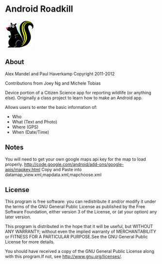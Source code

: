 Android Roadkill
================

![logo](https://github.com/wildintellect/android-roadkill/blob/master/res/drawable-hdpi/roadie.png "Logo")

About
---------
Alex Mandel and Paul Haverkamp 
Copyright 2011-2012

Contributions from Joey Ng and Michele Tobias

Device portion of a Citizen Science app for reporting wildlife (or anything else).
Originally a class project to learn how to make an Android app.

Allows users to enter the basic information of:
 * Who
 * What (Text and Photo)
 * Where (GPS)
 * When (Date/Time)

Notes
------
You will need to get your own google maps api key for the map to load properly.
http://code.google.com/android/add-ons/google-apis/mapkey.html
Copy and Paste into datamap_view.xml,mapdata.xml,mapchoose.xml

License
------
This program is free software: you can redistribute it and/or modify
it under the terms of the GNU General Public License as published by
the Free Software Foundation, either version 3 of the License, or
(at your option) any later version.

This program is distributed in the hope that it will be useful,
but WITHOUT ANY WARRANTY; without even the implied warranty of
MERCHANTABILITY or FITNESS FOR A PARTICULAR PURPOSE.See the
GNU General Public License for more details.

You should have received a copy of the GNU General Public License
along with this program.If not, see <http://www.gnu.org/licenses/>.

